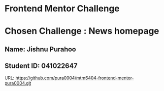 
# Frontend Mentor Challenge

# Chosen Challenge : News homepage

## Name: Jishnu Purahoo

## Student ID: 041022647

URL: https://github.com/pura0004/mtm6404-frontend-mentor-pura0004.git



